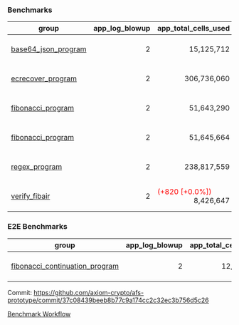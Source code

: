 ### Benchmarks
| group | app_log_blowup | app_total_cells_used | app_total_cycles | app_total_proof_time_ms | leaf_log_blowup | leaf_total_cells_used | leaf_total_cycles | leaf_total_proof_time_ms | instance | alloc |
|---|---|---|---|---|---|---|---|---|---|---|
| [ base64_json_program ](https://github.com/axiom-crypto/afs-prototype/blob/gh-pages/benchmarks-pr/911/individual/base64_json-2-2-64cpu-linux-arm64-mimalloc.md) | <div style='text-align: right'> 2 </div>  | <div style='text-align: right'> 15,125,712 </div>  | <div style='text-align: right'> 217,353 </div>  | <span style='color: red'>(+3.0 [+0.1%])</span><div style='text-align: right'> 2,667.0 </div>  | <div style='text-align: right'> 2 </div>  | <div style='text-align: right'> 294,345,295 </div>  | <div style='text-align: right'> 6,773,866 </div>  | <span style='color: green'>(-105.0 [-0.3%])</span><div style='text-align: right'> 34,877.0 </div>  | 64cpu-linux-arm64 | mimalloc |
| [ ecrecover_program ](https://github.com/axiom-crypto/afs-prototype/blob/gh-pages/benchmarks-pr/911/individual/ecrecover-2-2-64cpu-linux-arm64-mimalloc.md) | <div style='text-align: right'> 2 </div>  | <div style='text-align: right'> 306,736,060 </div>  | <div style='text-align: right'> 5,786,891 </div>  | <span style='color: green'>(-119.0 [-0.3%])</span><div style='text-align: right'> 38,011.0 </div>  | <div style='text-align: right'> - </div>  | <div style='text-align: right'> - </div>  | <div style='text-align: right'> - </div>  | <div style='text-align: right'> - </div>  | 64cpu-linux-arm64 | mimalloc |
| [ fibonacci_program ](https://github.com/axiom-crypto/afs-prototype/blob/gh-pages/benchmarks-pr/911/individual/fibonacci-2-2-64cpu-linux-arm64-mimalloc.md) | <div style='text-align: right'> 2 </div>  | <div style='text-align: right'> 51,643,290 </div>  | <div style='text-align: right'> 1,500,219 </div>  | <span style='color: green'>(-37.0 [-0.6%])</span><div style='text-align: right'> 6,572.0 </div>  | <div style='text-align: right'> 2 </div>  | <span style='color: green'>(-2,410 [-0.0%])</span><div style='text-align: right'> 143,603,721 </div>  | <span style='color: green'>(-164 [-0.0%])</span><div style='text-align: right'> 3,505,975 </div>  | <span style='color: green'>(-158.0 [-0.9%])</span><div style='text-align: right'> 17,525.0 </div>  | 64cpu-linux-arm64 | mimalloc |
| [ fibonacci_program ](https://github.com/axiom-crypto/afs-prototype/blob/gh-pages/benchmarks-pr/911/individual/fibonacci-2-2-64cpu-linux-x64-jemalloc.md) | <div style='text-align: right'> 2 </div>  | <div style='text-align: right'> 51,645,664 </div>  | <div style='text-align: right'> 1,500,219 </div>  | <span style='color: green'>(-49.0 [-0.7%])</span><div style='text-align: right'> 6,805.0 </div>  | <div style='text-align: right'> 2 </div>  | <span style='color: red'>(+27,560 [+0.0%])</span><div style='text-align: right'> 143,621,341 </div>  | <span style='color: red'>(+2,448 [+0.1%])</span><div style='text-align: right'> 3,507,576 </div>  | <span style='color: green'>(-13.0 [-0.1%])</span><div style='text-align: right'> 18,878.0 </div>  | 64cpu-linux-x64 | jemalloc |
| [ regex_program ](https://github.com/axiom-crypto/afs-prototype/blob/gh-pages/benchmarks-pr/911/individual/regex-2-2-64cpu-linux-arm64-mimalloc.md) | <div style='text-align: right'> 2 </div>  | <div style='text-align: right'> 238,817,559 </div>  | <div style='text-align: right'> 4,181,198 </div>  | <span style='color: red'>(+300.0 [+1.1%])</span><div style='text-align: right'> 27,304.0 </div>  | <div style='text-align: right'> 2 </div>  | <span style='color: green'>(-27,710 [-0.0%])</span><div style='text-align: right'> 314,799,324 </div>  | <span style='color: green'>(-2,673 [-0.0%])</span><div style='text-align: right'> 7,307,286 </div>  | <span style='color: green'>(-416.0 [-1.2%])</span><div style='text-align: right'> 35,690.0 </div>  | 64cpu-linux-arm64 | mimalloc |
| [ verify_fibair ](https://github.com/axiom-crypto/afs-prototype/blob/gh-pages/benchmarks-pr/911/individual/verify_fibair-2-2-64cpu-linux-arm64-mimalloc.md) | <div style='text-align: right'> 2 </div>  | <span style='color: red'>(+820 [+0.0%])</span><div style='text-align: right'> 8,426,647 </div>  | <span style='color: red'>(+75 [+0.0%])</span><div style='text-align: right'> 198,572 </div>  | <span style='color: green'>(-41.0 [-2.4%])</span><div style='text-align: right'> 1,634.0 </div>  | <div style='text-align: right'> - </div>  | <div style='text-align: right'> - </div>  | <div style='text-align: right'> - </div>  | <div style='text-align: right'> - </div>  | 64cpu-linux-arm64 | mimalloc |

### E2E Benchmarks
| group | app_log_blowup | app_total_cells_used | app_total_cycles | app_total_proof_time_ms | leaf_log_blowup | leaf_total_cells_used | leaf_total_cycles | leaf_total_proof_time_ms | root_log_blowup | root_total_cells_used | root_total_cycles | root_total_proof_time_ms | internal_log_blowup | internal_total_cells_used | internal_total_cycles | internal_total_proof_time_ms | instance | alloc |
|---|---|---|---|---|---|---|---|---|---|---|---|---|---|---|---|---|---|---|
| [ fibonacci_continuation_program ](https://github.com/axiom-crypto/afs-prototype/blob/gh-pages/benchmarks-pr/911/individual/fib_e2e-2-2-2-2-64cpu-linux-arm64-mimalloc.md) | <div style='text-align: right'> 2 </div>  | <div style='text-align: right'> 12,292,198 </div>  | <div style='text-align: right'> 12,000,219 </div>  | <div style='text-align: right'> 39,074.0 </div>  | <div style='text-align: right'> 2 </div>  | <div style='text-align: right'> 144,148,443 </div>  | <div style='text-align: right'> 3,636,154 </div>  | <div style='text-align: right'> 73,927.0 </div>  | <div style='text-align: right'> 2 </div>  | <div style='text-align: right'> 988,798,267 </div>  | <div style='text-align: right'> 24,148,887 </div>  | <div style='text-align: right'> 92,245.0 </div>  | <div style='text-align: right'> 2 </div>  | <div style='text-align: right'> 859,542,874 </div>  | <div style='text-align: right'> 21,784,446 </div>  | <div style='text-align: right'> 82,359.0 </div>  | 64cpu-linux-arm64 | mimalloc |


Commit: https://github.com/axiom-crypto/afs-prototype/commit/37c08439beeb8b77c9a174cc2c32ec3b756d5c26

[Benchmark Workflow](https://github.com/axiom-crypto/afs-prototype/actions/runs/12126883009)

